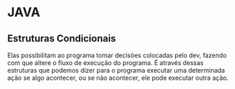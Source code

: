# JAVA

## Estruturas Condicionais

Elas possibilitam ao programa tomar decisões colocadas pelo dev, fazendo com que altere o fluxo de execução do programa. É através dessas estruturas que podemos dizer para o programa executar uma determinada ação se algo acontecer, ou se não acontecer, ele pode executar outra ação.

